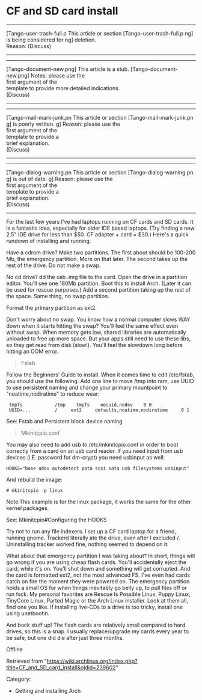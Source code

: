 CF and SD card install
======================

  ------------------------ ------------------------ ------------------------
  [Tango-user-trash-full.p This article or section  [Tango-user-trash-full.p
  ng]                      is being considered for  ng]
                           deletion.                
                           Reason: (Discuss)        
  ------------------------ ------------------------ ------------------------

  ------------------------ ------------------------ ------------------------
  [Tango-document-new.png] This article is a stub.  [Tango-document-new.png]
                           Notes: please use the    
                           first argument of the    
                           template to provide more 
                           detailed indications.    
                           (Discuss)                
  ------------------------ ------------------------ ------------------------

  ------------------------ ------------------------ ------------------------
  [Tango-mail-mark-junk.pn This article or section  [Tango-mail-mark-junk.pn
  g]                       is poorly written.       g]
                           Reason: please use the   
                           first argument of the    
                           template to provide a    
                           brief explanation.       
                           (Discuss)                
  ------------------------ ------------------------ ------------------------

  ------------------------ ------------------------ ------------------------
  [Tango-dialog-warning.pn This article or section  [Tango-dialog-warning.pn
  g]                       is out of date.          g]
                           Reason: please use the   
                           first argument of the    
                           template to provide a    
                           brief explanation.       
                           (Discuss)                
  ------------------------ ------------------------ ------------------------

For the last few years I've had laptops running on CF cards and SD
cards. It is a fantastic idea, especially for older IDE based laptops.
(Try finding a new 2.5" IDE drive for less than $50. CF adapter + card =
$30.) Here's a quick rundown of installing and running.

Have a cdrom drive? Make two partitions. The first about should be
100-200 Mb, the emergency partition. More on that later. The second
takes up the rest of the drive. Do not make a swap.

No cd drive? dd the usb .img file to the card. Open the drive in a
partition editor. You'll see one 180Mb partition. Boot this to install
Arch. (Later it can be used for rescue purposes.) Add a second partition
taking up the rest of the space. Same thing, no swap partition.

Format the primary partition as ext2.

Don't worry about no swap. You know how a normal computer slows WAY down
when it starts hitting the swap? You'll feel the same effect even
without swap. When memory gets low, shared libraries are automatically
unloaded to free up more space. But your apps still need to use these
libs, so they get read from disk (slow!). You'll feel the slowdown long
before hitting an OOM error.

> Fstab

Follow the Beginners' Guide to install. When it comes time to edit
/etc/fstab, you should use the following. Add one line to move /tmp into
ram, use UUID to use persistent naming and change your primary
mountpoint to "noatime,nodiratime" to reduce wear:

     tmpfs            /tmp    tmpfs    nosuid,nodev    0 0
     UUID=...         /     ext2     defaults,noatime,nodiratime     0 1

See: Fstab and Persistent block device naming

> Mkinitcpio.conf

You may also need to add usb to /etc/mkinitcpio.conf in order to boot
correctly from a card on an usb card reader. If you need input from usb
devices (i.E. password for dm-crypt) you need usbinput as well:

    HOOKS="base udev autodetect pata scsi sata usb filesystems usbinput"

And rebuild the image:

    # mkinitcpio -p linux

Note:This example is for the linux package, it works the same for the
other kernel packages.

See: Mkinitcpio#Configuring the HOOKS

Try not to run any file indexers. I set up a CF card laptop for a
friend, running gnome. Trackerd literally ate the drive, even after I
excluded /. Uninstalling tracker worked fine, nothing seemed to depend
on it.

What about that emergency partition I was taking about? In short, things
will go wrong if you are using cheap flash cards. You'll accidentally
eject the card, while it's on. You'll shut down and something will get
corrupted. And the card is formatted ext2, not the most advanced FS.
I've even had cards catch on fire the moment they were powered on. The
emergency partition holds a small OS for when things inevitably go belly
up, to pull files off or run fsck. My personal favorites are Rescue Is
Possible Linux, Puppy Linux, TinyCore Linux, Parted Magic or the Arch
Linux installer. Look at them all, find one you like. If installing
live-CDs to a drive is too tricky, install one using unetbootin.

And back stuff up! The flash cards are relatively small compared to hard
drives, so this is a snap. I usually replace/upgrade my cards every year
to be safe, but one did die after just three months.

Offline

Retrieved from
"https://wiki.archlinux.org/index.php?title=CF_and_SD_card_install&oldid=239602"

Category:

-   Getting and installing Arch
